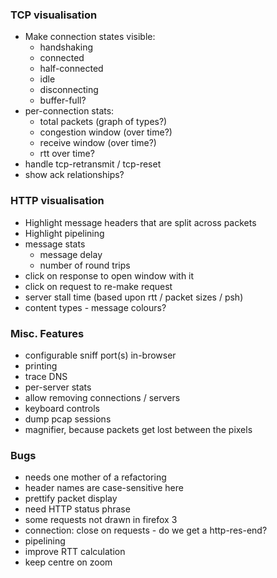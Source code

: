 ### TCP visualisation

- Make connection states visible:
  - handshaking
  - connected
  - half-connected
  - idle
  - disconnecting
  - buffer-full?
- per-connection stats:
  - total packets (graph of types?)
  - congestion window (over time?)
  - receive window (over time?)
  - rtt over time?
- handle tcp-retransmit / tcp-reset
- show ack relationships?

### HTTP visualisation

- Highlight message headers that are split across packets
- Highlight pipelining
- message stats
  - message delay
  - number of round trips
- click on response to open window with it
- click on request to re-make request
- server stall time (based upon rtt / packet sizes / psh)
- content types - message colours?

### Misc. Features

- configurable sniff port(s) in-browser
- printing
- trace DNS
- per-server stats
- allow removing connections / servers
- keyboard controls
- dump pcap sessions
- magnifier, because packets get lost between the pixels

### Bugs

- needs one mother of a refactoring
- header names are case-sensitive here
- prettify packet display
- need HTTP status phrase
- some requests not drawn in firefox 3
- connection: close on requests - do we get a http-res-end?
- pipelining
- improve RTT calculation
- keep centre on zoom